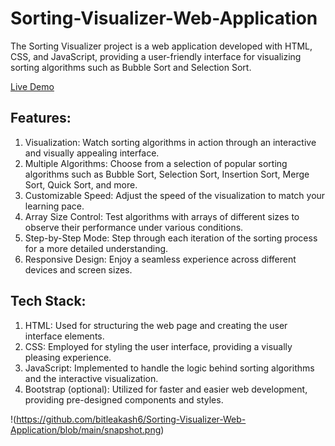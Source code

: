 # Sorting-Visualizer-Web-Application
The Sorting Visualizer project is a web application developed with HTML, CSS, and JavaScript, providing a user-friendly interface for visualizing sorting algorithms such as Bubble Sort and Selection Sort.

[Live Demo](https://bitleakash6.github.io/Sorting-Visualizer-Web-Application/ "Sorting_Visualizer") 

## Features:

1. Visualization: Watch sorting algorithms in action through an interactive and visually appealing interface.
2. Multiple Algorithms: Choose from a selection of popular sorting algorithms such as Bubble Sort, Selection Sort, Insertion Sort, Merge Sort, Quick Sort, and more.
3. Customizable Speed: Adjust the speed of the visualization to match your learning pace.
4. Array Size Control: Test algorithms with arrays of different sizes to observe their performance under various conditions.
5. Step-by-Step Mode: Step through each iteration of the sorting process for a more detailed understanding.
6. Responsive Design: Enjoy a seamless experience across different devices and screen sizes.

## Tech Stack:

1. HTML: Used for structuring the web page and creating the user interface elements.
2. CSS: Employed for styling the user interface, providing a visually pleasing experience.
3. JavaScript: Implemented to handle the logic behind sorting algorithms and the interactive visualization.
4. Bootstrap (optional): Utilized for faster and easier web development, providing pre-designed components and styles.

!(https://github.com/bitleakash6/Sorting-Visualizer-Web-Application/blob/main/snapshot.png) 
